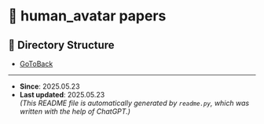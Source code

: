 # 🧍 human_avatar papers

## 📂 Directory Structure

- [GoToBack](../README.md)

---
- **Since**: 2025.05.23  
- **Last updated**: 2025.05.23  
_(This README file is automatically generated by `readme.py`, which was written with the help of ChatGPT.)_

